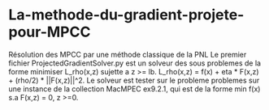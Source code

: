 # La-methode-du-gradient-projete-pour-MPCC
Résolution des MPCC par une méthode classique de la PNL
Le premier fichier ProjectedGradientSolver.py est un solveur des sous problemes de la forme minimiser L_rho(x,z) sujette a z >= lb. L_rho(x,z) = f(x) + eta * F(x,z) + (rho/2) * ||F(x,z)||^2.
Le solveur est tester sur le probleme problemes sur une instance de la collection MacMPEC ex9.2.1, qui est de la forme min f(x) s.a F(x,z) = 0, z >=0.

